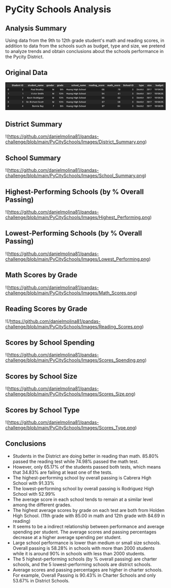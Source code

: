 # PyCity Schools Analysis


## Analysis Summary

Using data from the 9th to 12th grade student's math and reading scores, in addition to data from the schools such as budget, type and size, we pretend to analyze trends and obtain conclusions about the schools performance in the Pycity District.


## Original Data
![fff](https://github.com/danielmolina81/pandas-challenge/blob/main/PyCitySchools/Images/Original_Data.png)


## District Summary
!(https://github.com/danielmolina81/pandas-challenge/blob/main/PyCitySchools/Images/District_Summary.png)


## School Summary
!(https://github.com/danielmolina81/pandas-challenge/blob/main/PyCitySchools/Images/School_Summary.png)


## Highest-Performing Schools (by % Overall Passing)
!(https://github.com/danielmolina81/pandas-challenge/blob/main/PyCitySchools/Images/Highest_Performing.png)


## Lowest-Performing Schools (by % Overall Passing)
!(https://github.com/danielmolina81/pandas-challenge/blob/main/PyCitySchools/Images/Lowest_Performing.png)


## Math Scores by Grade
!(https://github.com/danielmolina81/pandas-challenge/blob/main/PyCitySchools/Images/Math_Scores.png)


## Reading Scores by Grade
!(/https://github.com/danielmolina81/pandas-challenge/blob/main/PyCitySchools/Images/Reading_Scores.png)


## Scores by School Spending
!(https://github.com/danielmolina81/pandas-challenge/blob/main/PyCitySchools/Images/Scores_Spending.png)


## Scores by School Size
!(https://github.com/danielmolina81/pandas-challenge/blob/main/PyCitySchools/Images/Scores_Size.png)


## Scores by School Type
!(https://github.com/danielmolina81/pandas-challenge/blob/main/PyCitySchools/Images/Scores_Type.png)


## Conclusions

- Students in the District are doing better in reading than math. 85.80% passed the reading test while 74.98% passed the math test.
- However, only 65.17% of the students passed both tests, which means that 34.83% are failing at least one of the tests.
- The highest-performing school by overall passing is Cabrera High School with 91.33%
- The lowest-performing school by overall passing is Rodriguez High School with 52.99%
- The average score in each school tends to remain at a similar level among the different grades.
- The highest average scores by grade on each test are both from Holden High School. (11th grade with 85.00 in math and 12th grade with 84.69 in reading)
- It seems to be a indirect relationship between performance and average spending per student. The average scores and passing percentages decrease at a higher average spending per student.
- Large school performance is lower than medium or small size schools. Overall passing is 58.28% in schools with more than 2000 students while it is around 90% in schools with less than 2000 students.
- The 5 highest-performing schools (by % overall passing) are charter schools, and the 5 lowest-performing schools are district schools.
- Average scores and passing percentages are higher in charter schools. For example, Overall Passing is 90.43% in Charter Schools and only 53.67% in District Schools.